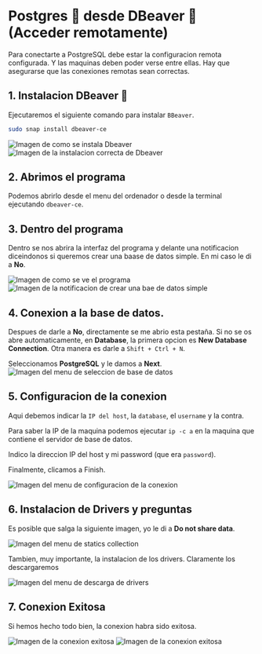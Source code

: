 # Postgres 🐘 desde DBeaver 🦫 (Acceder remotamente)
Para conectarte a PostgreSQL debe estar la configuracion remota configurada. Y las maquinas deben poder verse entre ellas. Hay que asegurarse que las conexiones remotas sean correctas.

## 1. Instalacion DBeaver 🦫
Ejecutaremos el siguiente comando para instalar `BBeaver`.
```bash
sudo snap install dbeaver-ce
```

![Imagen de como se instala Dbeaver](img/dbeaver/dbeaver_001.png)
![Imagen de la instalacion correcta de Dbeaver](img/dbeaver/dbeaver_002.png)

## 2. Abrimos el programa
Podemos abrirlo desde el menu del ordenador o desde la terminal ejecutando `dbeaver-ce`.

## 3. Dentro del programa
Dentro se nos abrira la interfaz del programa y delante una notificacion diceindonos si queremos crear una baase de datos simple. En mi caso le di a **No**.

![Imagen de como se ve el programa](img/dbeaver/dbeaver_004.png)
![Imagen de la notificacion de crear una bae de datos simple](img/dbeaver/dbeaver_003.png)

## 4. Conexion a la base de datos.
Despues de darle a **No**, directamente se me abrio esta pestaña. Si no se os abre automaticamente, en **Database**, la primera opcion es **New Database Connection**. Otra manera es darle a `Shift + Ctrl + N`.

Seleccionamos **PostgreSQL** y le damos a **Next**.
![Imagen del menu de seleccion de base de datos](img/dbeaver/dbeaver_005.png)

## 5. Configuracion de la conexion
Aqui debemos indicar la `IP del host`, la `database`, el `username` y la contra.

Para saber la IP de la maquina podemos ejecutar `ip -c a` en la maquina que contiene el servidor de base de datos.

Indico la direccion IP del host y mi password (que era `password`).

Finalmente, clicamos a Finish.

![Imagen del menu de configuracion de la conexion](img/dbeaver/dbeaver_006.png)

## 6. Instalacion de Drivers y preguntas
Es posible que salga la siguiente imagen, yo le di a **Do not share data**.

![Imagen del menu de statics collection](img/dbeaver/dbeaver_007.png)

Tambien, muy importante, la instalacion de los drivers. Claramente los descargaremos

![Imagen del menu de descarga de drivers](img/dbeaver/dbeaver_008.png)

## 7. Conexion Exitosa
Si hemos hecho todo bien, la conexion habra sido exitosa.

![Imagen de la conexion exitosa](img/dbeaver/dbeaver_009.png)
![Imagen de la conexion exitosa](img/dbeaver/dbeaver_010.png)
